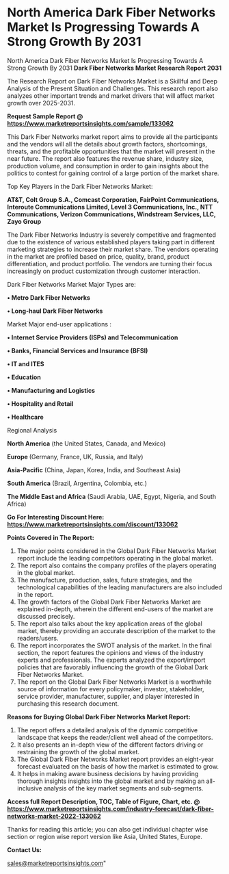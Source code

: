 # North America Dark Fiber Networks Market Is Progressing Towards A Strong Growth By 2031
North America Dark Fiber Networks Market Is Progressing Towards A Strong Growth By 2031
<strong>Dark Fiber Networks Market Research Report 2031</strong>

The Research Report on Dark Fiber Networks Market is a Skillful and Deep Analysis of the Present Situation and Challenges. This research report also analyzes other important trends and market drivers that will affect market growth over 2025-2031.

<strong>Request Sample Report @ <a href=https://www.marketreportsinsights.com/sample/133062>https://www.marketreportsinsights.com/sample/133062</a></strong>

This Dark Fiber Networks market report aims to provide all the participants and the vendors will all the details about growth factors, shortcomings, threats, and the profitable opportunities that the market will present in the near future. The report also features the revenue share, industry size, production volume, and consumption in order to gain insights about the politics to contest for gaining control of a large portion of the market share.

Top Key Players in the Dark Fiber Networks Market:

<strong>AT&T, Colt Group S.A., Comcast Corporation, FairPoint Communications, Interoute Communications Limited, Level 3 Communications, Inc., NTT Communications, Verizon Communications, Windstream Services, LLC, Zayo Group</strong>

The Dark Fiber Networks Industry is severely competitive and fragmented due to the existence of various established players taking part in different marketing strategies to increase their market share. The vendors operating in the market are profiled based on price, quality, brand, product differentiation, and product portfolio. The vendors are turning their focus increasingly on product customization through customer interaction.

Dark Fiber Networks Market Major Types are:

<strong>• Metro Dark Fiber Networks

• Long-haul Dark Fiber Networks</strong>

Market Major end-user applications :

<strong>• Internet Service Providers (ISPs) and Telecommunication

• Banks, Financial Services and Insurance (BFSI)

• IT and ITES

• Education

• Manufacturing and Logistics

• Hospitality and Retail

• Healthcare</strong>

Regional Analysis

</u><strong><b>North America</b></strong> (the United States, Canada, and Mexico)

<strong><b>Europe </b></strong>(Germany, France, UK, Russia, and Italy)

<strong><b>Asia-Pacific</b></strong> (China, Japan, Korea, India, and Southeast Asia)

<strong><b>South America</b></strong> (Brazil, Argentina, Colombia, etc.)

<strong><b>The Middle East and Africa</b></strong> (Saudi Arabia, UAE, Egypt, Nigeria, and South Africa)

<strong>Go For Interesting Discount Here: <a href=https://www.marketreportsinsights.com/discount/133062>https://www.marketreportsinsights.com/discount/133062</a></strong>

<strong>Points Covered in The Report:</strong>
<ol>
  <li>The major points considered in the Global Dark Fiber Networks Market report include the leading competitors operating in the global market.</li>
  <li>The report also contains the company profiles of the players operating in the global market.</li>
  <li>The manufacture, production, sales, future strategies, and the technological capabilities of the leading manufacturers are also included in the report.</li>
  <li>The growth factors of the Global Dark Fiber Networks Market are explained in-depth, wherein the different end-users of the market are discussed precisely.</li>
  <li>The report also talks about the key application areas of the global market, thereby providing an accurate description of the market to the readers/users.</li>
  <li>The report incorporates the SWOT analysis of the market. In the final section, the report features the opinions and views of the industry experts and professionals. The experts analyzed the export/import policies that are favorably influencing the growth of the Global Dark Fiber Networks Market.</li>
  <li>The report on the Global Dark Fiber Networks Market is a worthwhile source of information for every policymaker, investor, stakeholder, service provider, manufacturer, supplier, and player interested in purchasing this research document.</li>
</ol>
<strong>Reasons for Buying Global Dark Fiber Networks Market Report:</strong>

<ol>
  <li>The report offers a detailed analysis of the dynamic competitive landscape that keeps the reader/client well ahead of the competitors.</li>
  <li>It also presents an in-depth view of the different factors driving or restraining the growth of the global market.</li>
  <li>The Global Dark Fiber Networks Market report provides an eight-year forecast evaluated on the basis of how the market is estimated to grow.</li>
  <li>It helps in making aware business decisions by having providing thorough insights insights into the global market and by making an all-inclusive analysis of the key market segments and sub-segments.</li>
</ol>
<strong>Access full Report Description, TOC, Table of Figure, Chart, etc. @ <a href=https://www.marketreportsinsights.com/industry-forecast/dark-fiber-networks-market-2022-133062>https://www.marketreportsinsights.com/industry-forecast/dark-fiber-networks-market-2022-133062</a></strong>


Thanks for reading this article; you can also get individual chapter wise section or region wise report version like Asia, United States, Europe.

<strong>Contact Us:</strong>

sales@marketreportsinsights.com"
